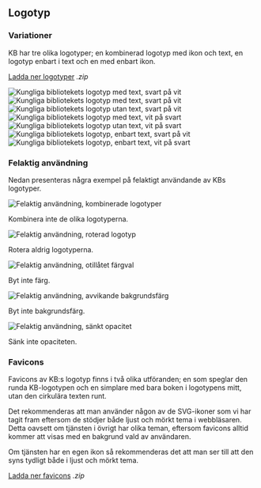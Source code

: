 ## Logotyp

### Variationer

KB har tre olika logotyper; en kombinerad logotyp med ikon och text, en logotyp enbart i text och en med enbart ikon.

<span class="badge bg-info badge-icon text-dark"><i class="kbico-download"></i></span> <a  class="btn btn-outline-primary btn-round" href="dl/assets.zip">Ladda ner logotyper</a> <i>.zip</i>

<div class="gallery-block row">
    <div class="gallery-item col bg-light">
        <img class="x-50" src="vendor/assets/kb_logo_text_black.svg" alt="Kungliga bibliotekets logotyp med text, svart på vit"/>
    </div>
</div>
<div class="gallery-block row">
    <div class="gallery-item col bg-light"><img class="x-75" src="vendor/assets/kb_logo_text_black.svg" alt="Kungliga bibliotekets logotyp med text, svart på vit"/></div>
    <div class="gallery-item col bg-light"><img class="x-50" src="vendor/assets/kb_logo_black.svg" alt="Kungliga bibliotekets logotyp utan text, svart på vit"/></div>
    <div class="gallery-item col bg-dark"><img class="x-75" src="vendor/assets/kb_logo_text_white.svg" alt="Kungliga bibliotekets logotyp med text, vit på svart"/></div>
    <div class="gallery-item col bg-dark"><img class="x-50" src="vendor/assets/kb_logo_white.svg" alt="Kungliga bibliotekets logotyp utan text, vit på svart"/></div>
</div>
<div class="gallery-block row">
    <div class="gallery-item col bg-light"><img src="vendor/assets/kb_text_black.svg" alt="Kungliga bibliotekets logotyp, enbart text, svart på vit"/></div>
    <div class="gallery-item col bg-dark"><img src="vendor/assets/kb_text_white.svg" alt="Kungliga bibliotekets logotyp, enbart text, vit på svart"/></div>
</div>

### Felaktig användning

<span class="badge bg-info badge-icon text-dark"><i class="kbico-eye"></i></span> Nedan presenteras några exempel på felaktigt användande av KBs logotyper.

<div class="row">
    <div class="col-md-6">
        <img class="img-fluid" src="img/wrong_1.png" alt="Felaktig användning, kombinerade logotyper"/>
        <p class="img-desc">
            Kombinera inte de olika logotyperna.
        </p>
    </div>
    <div class="col-md-6">
        <img class="img-fluid" src="img/wrong_2.png" alt="Felaktig användning, roterad logotyp"/>
        <p class="img-desc">
            Rotera aldrig logotyperna.
        </p>
    </div>
</div>
<div class="row">
    <div class="col-md-6">
        <img class="img-fluid" src="img/wrong_3.png" alt="Felaktig användning, otillåtet färgval"/>
        <p class="img-desc">
            Byt inte färg.
        </p>
    </div>
    <div class="col-md-6">
        <img class="img-fluid" src="img/wrong_4.png" alt="Felaktig användning, avvikande bakgrundsfärg"/>
        <p class="img-desc">
            Byt inte bakgrundsfärg.
        </p>
    </div>
</div>
<div class="row">
    <div class="col-md-6">
        <img class="img-fluid" src="img/wrong_5.png" alt="Felaktig användning, sänkt opacitet"/>
        <p class="img-desc">
            Sänk inte opaciteten.
        </p>
    </div>
</div>

### Favicons

Favicons av KB:s logotyp finns i två olika utföranden; en som speglar den runda KB-logotypen och en simplare med bara boken i logotypens mitt, utan den cirkulära texten runt.

Det rekommenderas att man använder någon av de SVG-ikoner som vi har tagit fram eftersom de stödjer både ljust och mörkt tema i webbläsaren. Detta oavsett om tjänsten i övrigt har olika teman, eftersom favicons alltid kommer att visas med en bakgrund vald av användaren.

Om tjänsten har en egen ikon så rekommenderas det att man ser till att den syns tydligt både i ljust och mörkt tema.

<span class="badge bg-info badge-icon text-dark"><i class="kbico-download"></i></span> <a  class="btn btn-outline-primary btn-round" href="dl/kbfavicons.zip">Ladda ner favicons</a> <i>.zip</i>